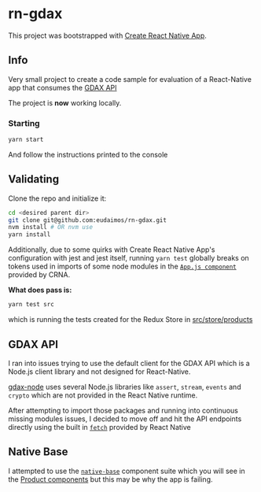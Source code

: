 # rn-gdax

This project was bootstrapped with [Create React Native App](https://github.com/react-community/create-react-native-app).

## Info

Very small project to create a code sample for evaluation of a React-Native app that consumes the [GDAX API](https://docs.gdax.com)

The project is **now** working locally.

### Starting

```sh
yarn start
```

And follow the instructions printed to the console

## Validating

Clone the repo and initialize it:
```sh
cd <desired parent dir>
git clone git@github.com:eudaimos/rn-gdax.git
nvm install # OR nvm use
yarn install
```
Additionally, due to some quirks with Create React Native App's configuration with jest and jest itself, running `yarn test` globally breaks
on tokens used in imports of some node modules in the [`App.js component`](App.js) provided by CRNA.

**What does pass is:**

```sh
yarn test src
```

which is running the tests created for the Redux Store in [src/store/products](src/store/products)

## GDAX API

I ran into issues trying to use the default client for the GDAX API which is a Node.js client library and not designed for React-Native.

[gdax-node](https://github.com/coinbase/gdax-node) uses several Node.js libraries like `assert`, `stream`, `events` and `crypto` which are
not provided in the React Native runtime.

After attempting to import those packages and running into continuous missing modules issues, I decided to move off and hit the API endpoints
directly using the built in [`fetch`](http://facebook.github.io/react-native/docs/network.html) provided by React Native

## Native Base

I attempted to use the [`native-base`](https://docs.nativebase.io) component suite which you will see in the [Product components](src/components/products)
but this may be why the app is failing.
